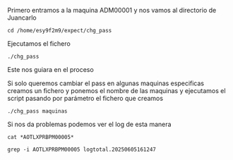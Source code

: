 Primero entramos a la maquina ADM00001 y nos vamos al directorio de Juancarlo 

```
cd /home/esy9f2m9/expect/chg_pass
```

Ejecutamos el fichero
```
./chg_pass
```

Este nos guiara en el proceso

Si solo queremos cambiar el pass en algunas maquinas especificas creamos un fichero y ponemos el nombre de las maquinas y ejecutamos el script pasando por parámetro el fichero que creamos 
```
./chg_pass maquinas
```

Si nos da problemas podemos ver el log de esta manera 

```
cat *AOTLXPRBPM00005*

```
```
grep -i AOTLXPRBPM00005 logtotal.20250605161247
```
